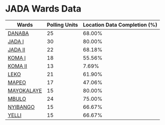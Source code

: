 
# JADA Wards Data

| Wards | Polling Units | Location Data Completion (%) |
| ---- | ----- | ------- |
| [DANABA](./wards/258-danaba) | 25 | 68.00% |
| [JADA I](./wards/259-jada-i) | 30 | 80.00% |
| [JADA II](./wards/260-jada-ii) | 22 | 68.18% |
| [KOMA I](./wards/261-koma-i) | 18 | 55.56% |
| [KOMA II](./wards/262-koma-ii) | 13 | 7.69% |
| [LEKO](./wards/263-leko) | 21 | 61.90% |
| [MAPEO](./wards/264-mapeo) | 17 | 47.06% |
| [MAYOKALAYE](./wards/265-mayokalaye) | 15 | 80.00% |
| [MBULO](./wards/266-mbulo) | 24 | 75.00% |
| [NYIBANGO](./wards/267-nyibango) | 15 | 66.67% |
| [YELLI](./wards/268-yelli) | 15 | 66.67% |




